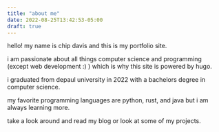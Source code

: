 ```yaml
---
title: "about me"
date: 2022-08-25T13:42:53-05:00
draft: true
---
```

hello! my name is chip davis and this is my portfolio site. 


i am passionate about all things computer science
and programming (except web development :) ) which is why this site is powered by hugo.

i graduated from depaul university in 2022 with a bachelors degree in computer science.

my favorite programming languages are python, rust, and java but i am always learning more.

take a look around and read my blog or look at some of my projects.
